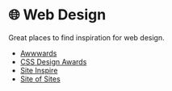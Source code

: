 # 🌐 Web Design

Great places to find inspiration for web design.

- [Awwwards](https://www.awwwards.com/)
- [CSS Design Awards](https://www.cssdesignawards.com/)
- [Site Inspire](https://www.siteinspire.com/)
- [Site of Sites](https://www.siteofsites.co/)
